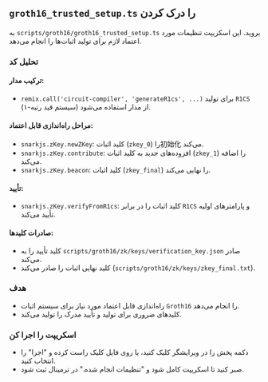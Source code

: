 ## `groth16_trusted_setup.ts` را درک کردن

به `scripts/groth16/groth16_trusted_setup.ts` بروید. این اسکریپت تنظیمات مورد اعتماد لازم برای تولید اثبات‌ها را انجام می‌دهد.

### تحلیل کد

#### ترکیب مدار:

- `remix.call('circuit-compiler', 'generateR1cs', ...)` برای تولید `R1CS` (سیستم قید رتبه-۱) از مدار استفاده می‌شود.

#### مراحل راه‌اندازی قابل اعتماد:

- `snarkjs.zKey.newZKey`: کلید اثبات (`zkey_0`) را初始化 می‌کند.
- `snarkjs.zKey.contribute`: افزوده‌های جدید به کلید اثبات (`zkey_1`) را اضافه می‌کند.
- `snarkjs.zKey.beacon`: کلید اثبات (`zkey_final`) را نهایی می‌کند.

#### تأیید:

- `snarkjs.zKey.verifyFromR1cs`: کلید اثبات را در برابر `R1CS` و پارامترهای اولیه تأیید می‌کند.

#### صادرات کلیدها:

- کلید تأیید را به `scripts/groth16/zk/keys/verification_key.json` صادر می‌کند.
- کلید نهایی اثبات را صادر می‌کند (`scripts/groth16/zk/keys/zkey_final.txt`).

### هدف

- راه‌اندازی قابل اعتماد مورد نیاز برای سیستم اثبات `Groth16` را انجام می‌دهد.
- کلیدهای ضروری برای تولید و تأیید مدرک را تولید می‌کند.

### اسکریپت را اجرا کن

- دکمه پخش را در ویرایشگر کلیک کنید، یا روی فایل کلیک راست کرده و "اجرا" را انتخاب کنید.
- صبر کنید تا اسکریپت کامل شود و "تنظیمات انجام شده." در ترمینال ثبت شود.